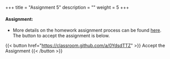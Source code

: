 +++
title = "Assignment 5"
description = ""
weight = 5
+++


#### Assignment:
- More details on the homework assignment process can be found [here](/mgmt6560-sp18/assignments/). The button to accept the assignment is below.

{{< button href="https://classroom.github.com/a/0YdsdTTZ" >}} Accept the Assignment {{< /button >}}
